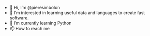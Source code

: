 - 👋 Hi, I’m @pieresimbolon
- 👀 I'm interested in learning useful data and languages to create fast software.
- 🌱 I’m currently learning Python
- 📫 How to reach me 

<!---
pieresimbolon/pieresimbolon is a ✨ special ✨ repository because its `README.md` (this file) appears on your GitHub profile.
You can click the Preview link to take a look at your changes.
--->

